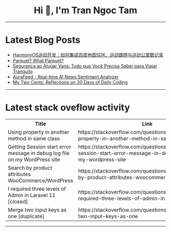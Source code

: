 <h1 align="center">Hi 👋, I'm Tran Ngoc Tam</h1>

---

# Latest Blog Posts 
<!-- BLOG-POST-LIST:START -->
- [HarmonyOS运动开发：如何集成百度地图SDK、运动跟随与运动公里数记录](https://dev.to/smartbackme/harmonyosyun-dong-kai-fa-ru-he-ji-cheng-bai-du-di-tu-sdk-yun-dong-gen-sui-yu-yun-dong-gong-li-shu-ji-lu-eoh)
- [Parquet? What Parquet?](https://dev.to/konstantinas_mamonas/parquet-what-parquet-5hfc)
- [Segurança ao Alugar Vans: Tudo que Você Precisa Saber para Viajar Tranquilo](https://dev.to/eventosway086/seguranca-ao-alugar-vans-tudo-que-voce-precisa-saber-para-viajar-tranquilo-2pgi)
- [AuraFeed - Real-time AI News Sentiment Analyzer](https://dev.to/bhavna_b_baa952ae51dac930/hackathon-real-time-ai-news-intelligence-dashboard-5epm)
- [My Two Cents: Reflections on 30 Days of Daily Coding](https://dev.to/mahamudul_hasan_e716e8fa1/my-two-cents-reflections-on-30-days-of-daily-coding-224e)
<!-- BLOG-POST-LIST:END -->

---

# Latest stack oveflow activity
<table>
  <tr><th>Title</th><th>Link</th></tr>
  <!-- STACKOVERFLOW:START --><tr><td>Using property in another method in same class</td><td>https://stackoverflow.com/questions/79638401/using-property-in-another-method-in-same-class</td></tr><tr><td>Getting Session start error message in debug log file on my WordPress site</td><td>https://stackoverflow.com/questions/79638276/getting-session-start-error-message-in-debug-log-file-on-my-wordpress-site</td></tr><tr><td>Search by product attributes WooCommerce/WordPress</td><td>https://stackoverflow.com/questions/79638162/search-by-product-attributes-woocommerce-wordpress</td></tr><tr><td>I required three levels of Admin in Laravel 11 [closed]</td><td>https://stackoverflow.com/questions/79637929/i-required-three-levels-of-admin-in-laravel-11</td></tr><tr><td>Merge two input keys as one [duplicate]</td><td>https://stackoverflow.com/questions/79637920/merge-two-input-keys-as-one</td></tr><!-- STACKOVERFLOW:END -->
</table>

---


